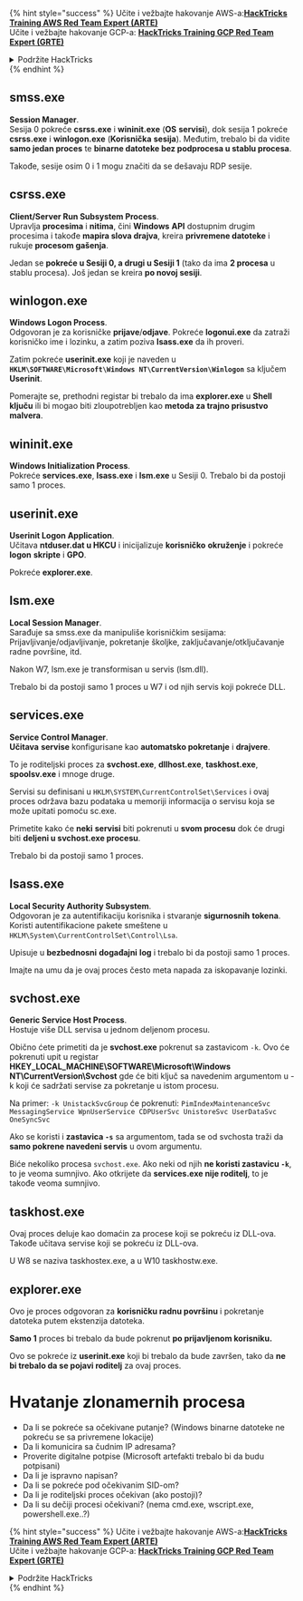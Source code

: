 {% hint style="success" %}
Učite i vežbajte hakovanje AWS-a:<img src="/.gitbook/assets/arte.png" alt="" data-size="line">[**HackTricks Training AWS Red Team Expert (ARTE)**](https://training.hacktricks.xyz/courses/arte)<img src="/.gitbook/assets/arte.png" alt="" data-size="line">\
Učite i vežbajte hakovanje GCP-a: <img src="/.gitbook/assets/grte.png" alt="" data-size="line">[**HackTricks Training GCP Red Team Expert (GRTE)**<img src="/.gitbook/assets/grte.png" alt="" data-size="line">](https://training.hacktricks.xyz/courses/grte)

<details>

<summary>Podržite HackTricks</summary>

* Proverite [**planove pretplate**](https://github.com/sponsors/carlospolop)!
* **Pridružite se** 💬 [**Discord grupi**](https://discord.gg/hRep4RUj7f) ili [**telegram grupi**](https://t.me/peass) ili nas **pratite** na **Twitteru** 🐦 [**@hacktricks\_live**](https://twitter.com/hacktricks\_live)**.**
* **Delite hakovanje trikova slanjem PR-ova na** [**HackTricks**](https://github.com/carlospolop/hacktricks) i [**HackTricks Cloud**](https://github.com/carlospolop/hacktricks-cloud) github repozitorijume.

</details>
{% endhint %}


## smss.exe

**Session Manager**.\
Sesija 0 pokreće **csrss.exe** i **wininit.exe** (**OS** **servisi**), dok sesija 1 pokreće **csrss.exe** i **winlogon.exe** (**Korisnička** **sesija**). Međutim, trebalo bi da vidite **samo jedan proces** te **binarne datoteke bez podprocesa u stablu procesa**.

Takođe, sesije osim 0 i 1 mogu značiti da se dešavaju RDP sesije.


## csrss.exe

**Client/Server Run Subsystem Process**.\
Upravlja **procesima** i **nitima**, čini **Windows** **API** dostupnim drugim procesima i takođe **mapira slova drajva**, kreira **privremene datoteke** i rukuje **procesom gašenja**.

Jedan se **pokreće u Sesiji 0, a drugi u Sesiji 1** (tako da ima **2 procesa** u stablu procesa). Još jedan se kreira **po novoj sesiji**.


## winlogon.exe

**Windows Logon Process**.\
Odgovoran je za korisničke **prijave**/**odjave**. Pokreće **logonui.exe** da zatraži korisničko ime i lozinku, a zatim poziva **lsass.exe** da ih proveri.

Zatim pokreće **userinit.exe** koji je naveden u **`HKLM\SOFTWARE\Microsoft\Windows NT\CurrentVersion\Winlogon`** sa ključem **Userinit**.

Pomerajte se, prethodni registar bi trebalo da ima **explorer.exe** u **Shell ključu** ili bi mogao biti zloupotrebljen kao **metoda za trajno prisustvo malvera**.


## wininit.exe

**Windows Initialization Process**. \
Pokreće **services.exe**, **lsass.exe** i **lsm.exe** u Sesiji 0. Trebalo bi da postoji samo 1 proces.


## userinit.exe

**Userinit Logon Application**.\
Učitava **ntduser.dat u HKCU** i inicijalizuje **korisničko** **okruženje** i pokreće **logon** **skripte** i **GPO**.

Pokreće **explorer.exe**.


## lsm.exe

**Local Session Manager**.\
Sarađuje sa smss.exe da manipuliše korisničkim sesijama: Prijavljivanje/odjavljivanje, pokretanje školjke, zaključavanje/otključavanje radne površine, itd.

Nakon W7, lsm.exe je transformisan u servis (lsm.dll).

Trebalo bi da postoji samo 1 proces u W7 i od njih servis koji pokreće DLL.


## services.exe

**Service Control Manager**.\
**Učitava** **servise** konfigurisane kao **automatsko pokretanje** i **drajvere**.

To je roditeljski proces za **svchost.exe**, **dllhost.exe**, **taskhost.exe**, **spoolsv.exe** i mnoge druge.

Servisi su definisani u `HKLM\SYSTEM\CurrentControlSet\Services` i ovaj proces održava bazu podataka u memoriji informacija o servisu koja se može upitati pomoću sc.exe.

Primetite kako će **neki** **servisi** biti pokrenuti u **svom procesu** dok će drugi biti **deljeni u svchost.exe procesu**.

Trebalo bi da postoji samo 1 proces.


## lsass.exe

**Local Security Authority Subsystem**.\
Odgovoran je za autentifikaciju korisnika i stvaranje **sigurnosnih** **tokena**. Koristi autentifikacione pakete smeštene u `HKLM\System\CurrentControlSet\Control\Lsa`.

Upisuje u **bezbednosni** **događajni** **log** i trebalo bi da postoji samo 1 proces.

Imajte na umu da je ovaj proces često meta napada za iskopavanje lozinki.


## svchost.exe

**Generic Service Host Process**.\
Hostuje više DLL servisa u jednom deljenom procesu.

Obično ćete primetiti da je **svchost.exe** pokrenut sa zastavicom `-k`. Ovo će pokrenuti upit u registar **HKEY\_LOCAL\_MACHINE\SOFTWARE\Microsoft\Windows NT\CurrentVersion\Svchost** gde će biti ključ sa navedenim argumentom u -k koji će sadržati servise za pokretanje u istom procesu.

Na primer: `-k UnistackSvcGroup` će pokrenuti: `PimIndexMaintenanceSvc MessagingService WpnUserService CDPUserSvc UnistoreSvc UserDataSvc OneSyncSvc`

Ako se koristi i **zastavica `-s`** sa argumentom, tada se od svchosta traži da **samo pokrene navedeni servis** u ovom argumentu.

Biće nekoliko procesa `svchost.exe`. Ako neki od njih **ne koristi zastavicu `-k`**, to je veoma sumnjivo. Ako otkrijete da **services.exe nije roditelj**, to je takođe veoma sumnjivo.


## taskhost.exe

Ovaj proces deluje kao domaćin za procese koji se pokreću iz DLL-ova. Takođe učitava servise koji se pokreću iz DLL-ova.

U W8 se naziva taskhostex.exe, a u W10 taskhostw.exe.


## explorer.exe

Ovo je proces odgovoran za **korisničku radnu površinu** i pokretanje datoteka putem ekstenzija datoteka.

**Samo 1** proces bi trebalo da bude pokrenut **po prijavljenom korisniku.**

Ovo se pokreće iz **userinit.exe** koji bi trebalo da bude završen, tako da **ne bi trebalo da se pojavi roditelj** za ovaj proces.


# Hvatanje zlonamernih procesa

* Da li se pokreće sa očekivane putanje? (Windows binarne datoteke ne pokreću se sa privremene lokacije)
* Da li komunicira sa čudnim IP adresama?
* Proverite digitalne potpise (Microsoft artefakti trebalo bi da budu potpisani)
* Da li je ispravno napisan?
* Da li se pokreće pod očekivanim SID-om?
* Da li je roditeljski proces očekivan (ako postoji)?
* Da li su dečiji procesi očekivani? (nema cmd.exe, wscript.exe, powershell.exe..?)


{% hint style="success" %}
Učite i vežbajte hakovanje AWS-a:<img src="/.gitbook/assets/arte.png" alt="" data-size="line">[**HackTricks Training AWS Red Team Expert (ARTE)**](https://training.hacktricks.xyz/courses/arte)<img src="/.gitbook/assets/arte.png" alt="" data-size="line">\
Učite i vežbajte hakovanje GCP-a: <img src="/.gitbook/assets/grte.png" alt="" data-size="line">[**HackTricks Training GCP Red Team Expert (GRTE)**<img src="/.gitbook/assets/grte.png" alt="" data-size="line">](https://training.hacktricks.xyz/courses/grte)

<details>

<summary>Podržite HackTricks</summary>

* Proverite [**planove pretplate**](https://github.com/sponsors/carlospolop)!
* **Pridružite se** 💬 [**Discord grupi**](https://discord.gg/hRep4RUj7f) ili [**telegram grupi**](https://t.me/peass) ili nas **pratite** na **Twitteru** 🐦 [**@hacktricks\_live**](https://twitter.com/hacktricks\_live)**.**
* **Delite hakovanje trikova slanjem PR-ova na** [**HackTricks**](https://github.com/carlospolop/hacktricks) i [**HackTricks Cloud**](https://github.com/carlospolop/hacktricks-cloud) github repozitorijume.

</details>
{% endhint %}
